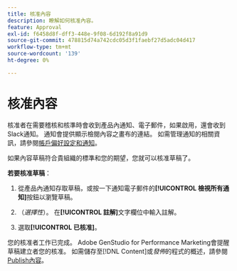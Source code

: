 ```yaml
---
title: 核准內容
description: 瞭解如何核准內容。
feature: Approval
exl-id: f6458d8f-dff3-448e-9f08-6d192f8a91d9
source-git-commit: 478815d74a742cdc05d3f1faebf27d5adc04d417
workflow-type: tm+mt
source-wordcount: '139'
ht-degree: 0%

---
```


# 核准內容

核准者在需要稽核和核準時會收到產品內通知、電子郵件，如果啟用，還會收到Slack通知。 通知會提供顯示檢閱內容之畫布的連結。 如需管理通知的相關資訊，請參閱[帳戶偏好設定和通知](https://experienceleague.adobe.com/en/docs/core-services/interface/features/account-preferences)。

如果內容草稿符合貴組織的標準和您的期望，您就可以核准草稿了。

**若要核准草稿**：

1. 從產品內通知存取草稿，或按一下通知電子郵件的&#x200B;**[!UICONTROL 檢視所有通知]**&#x200B;按鈕以瀏覽草稿。

1. （_選擇性_）。 在&#x200B;**[!UICONTROL 註解]**&#x200B;文字欄位中輸入註解。

1. 選取&#x200B;**[!UICONTROL 已核准]**。

您的核准者工作已完成。 Adobe GenStudio for Performance Marketing會提醒草稿建立者您的核准。 如需儲存至[!DNL Content]或&#x200B;_發佈_&#x200B;的程式的概述，請參閱[Publish內容](./publish-content.md)。
